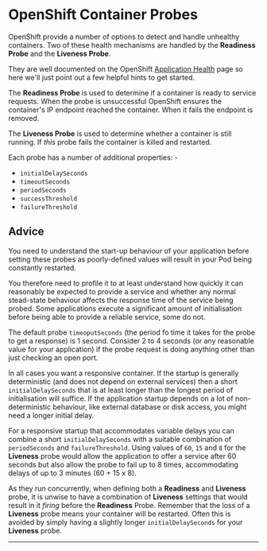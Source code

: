 # OpenShift Container Probes
OpenShift provide a number of options to detect and handle unhealthy
containers. Two of these health mechanisms are handled by the
**Readiness Probe** and the **Liveness Probe**.

They are well documented on the OpenShift [Application Health] page so here
we'll just point out a few helpful hints to get started.

The **Readiness Probe** is used to determine if a container is ready to service
requests. When the probe is unsuccessful OpenShift ensures the container's IP
endpoint reached the container. When it fails the endpoint is removed.

The **Liveness Probe** is used to determine whether a container is still running.
If _this_ probe fails the container is killed and restarted.

Each probe has a number of additional properties: -

-   `initialDelaySeconds`
-   `timeoutSeconds`
-   `periodSeconds`
-   `successThreshold`
-   `failureThreshold`

## Advice
You need to understand the start-up behaviour of your application before
setting these probes as poorly-defined values will result in your Pod being
constantly restarted.

You therefore need to profile it to at least understand how quickly it can
reasonably be expected to provide a service and whether any normal stead-state
behaviour affects the response time of the service being probed. Some
applications execute a significant amount of initialisation before being able
to provide a reliable service, some do not.

The default probe `timeoputSeconds` (the period fo time it takes for the probe
to get a response) is 1 second. Consider 2 to 4 seconds (or any reasonable
value for your application) if the probe request is doing anything other than
just checking an open port.

In all cases you want a responsive container. If the startup is generally
deterministic (and does not depend on external services) then a short
`initialDelaySeconds` that is at least longer than the longest period of
initialisation will suffice. If the application startup
depends on a lot of non-deterministic behaviour, like external database
or disk access, you might need a longer initial delay.

For a responsive startup that accommodates variable delays you can combine a
short `initialDelaySeconds` with a suitable combination of `periodSeconds` and
`failureThreshold`. Using values of `60`, `15` and `8` for the **Liveness**
probe would allow the application to offer a service after 60 seconds but also
allow the probe to fail up to 8 times, accommodating delays of up to 3 minutes
(60 + 15 x 8).

As they run concurrently, when defining both a **Readiness** and **Liveness**
probe, it is unwise to have a combination of **Liveness** settings that
would result in it _firing_ before the **Readiness** Probe. Remember
that the loss of a **Liveness** probe means your container will be restarted.
Often this is avoided by simply having a slightly longer `initialDelaySeconds`
for your **Liveness** probe.
  
---

[Application Health]: https://docs.openshift.com/container-platform/3.7/dev_guide/application_health.html
